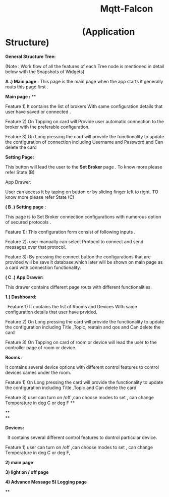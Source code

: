 # `                     `**Mqtt-Falcon**                                                                                                         
# `                 `**(Application Structure)**

**General Structure Tree:**


(Note : Work flow of all the features of each Tree node is mentioned in detail below with the Snapshots of Widgets)


**A .) Main page** : This page is the main page when the app starts it generally routs this page first .



**Main page :** 
**


Feature 1) It contains the list of brokers With same configuration details that user have saved or connected .

Feature 2) On Tapping on card will Provide user automatic connection to the broker with the preferable configuration.

Feature 3) On Long pressing the card will provide the functionality to update the configuration of connection including Username and Password and Can delete the card 

**Setting Page:**

This button will lead the user to the **Set Broker** page . To know more please refer State (B)

App Drawer:

User can access it by taping on button or by sliding finger left to right. TO know more please refer State (C)

**( B .) Setting page** :  

This page is to Set Broker connection configurations with numerous option of secured protocols .




Feature 1): This configuration form consist of following inputs .

Feature 2): user manually can select Protocol to connect and send messages over that protocol.

Feature 3): By pressing the connect button the configurations that are provided will be save it database.which later will be shown on main page as a card with connection functionality.

**( C .) App Drawer:** 

This drawer contains different page routs with different functionalities.



**1.) Dashboard:**

` `Feature 1)  It contains the list of Rooms and Devices With same configuration details that user have prvided.

Feature 2)  On Long pressing the card will provide the functionality to update the configuration including Title ,Topic, reatain and qos  and Can delete the card 

Feature 3)  On Tapping on card of room or device will lead the user to the controller page of room or device.              





**Rooms :** 

It contains several device options with different control features to control devices cames under the room.

Feature 1)  On Long pressing the card will provide the functionality to update the configuration including Title ,Topic  and Can delete the card 

Feature 3)  user can turn on /off ,can choose modes to set , can change Temperature in deg C or deg F
**


**        
**


**Devices:**

` `It contains several different control features to dontrol particular device.

Feature 1)  user can turn on /off ,can choose modes to set , can change Temperature in deg C or deg F, 



**2) main page**

**3) light on / off page**





**4) Advance Message                5) Logging page** 

**        

